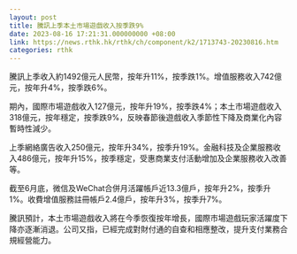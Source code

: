 ```yaml
---
layout: post
title: 騰訊上季本土市場遊戲收入按季跌9%
date: 2023-08-16 17:21:31.000000000 +08:00
link: https://news.rthk.hk/rthk/ch/component/k2/1713743-20230816.htm
categories: rthk
---
```


騰訊上季收入約1492億元人民幣，按年升11%，按季跌1%。增值服務收入742億元，按年升4%，按季跌6%。

期內，國際市場遊戲收入127億元，按年升19%，按季跌4%；本土市場遊戲收入318億元，按年穩定，按季跌9%，反映春節後遊戲收入季節性下降及商業化內容暫時性減少。

上季網絡廣告收入250億元，按年升34%，按季升19%。金融科技及企業服務收入486億元，按年升15%，按季穩定，受惠商業支付活動增加及企業服務收入改善等。

截至6月底，微信及WeChat合併月活躍帳戶近13.3億戶，按年升2%，按季升1%。收費增值服務註冊帳戶2.4億戶，按年升3%，按季升7%。

騰訊預計，本土市場遊戲收入將在今季恢復按年增長，國際市場遊戲玩家活躍度下降亦逐漸消退。公司又指，已經完成對財付通的自查和相應整改，提升支付業務合規經營能力。
